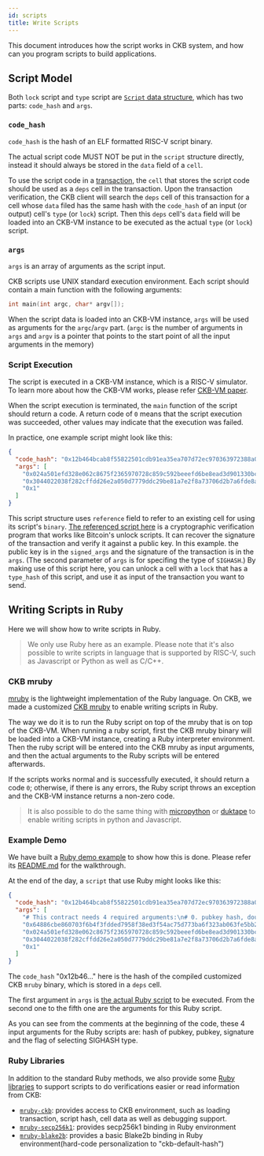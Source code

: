 ```yaml
---
id: scripts
title: Write Scripts
---
```


This document introduces how the script works in CKB system, and how can you program scripts to build applications.


## Script Model

Both `lock` script and `type` script are [`Script`  data structure](https://github.com/nervosnetwork/rfcs/blob/master/rfcs/0019-data-structures/0019-data-structures.md#Script), which has two parts: `code_hash` and `args`.

### `code_hash`

`code_hash` is the hash of an ELF formatted RISC-V script binary.

The actual script code MUST NOT be put in the `script` structure directly, instead it should always be stored in the `data` field of a `cell`.

To use the script code in a [transaction](https://github.com/nervosnetwork/rfcs/blob/master/rfcs/0019-data-structures/0019-data-structures.md#transaction), the `cell` that stores the script code should be used as a `deps` cell in the transaction. Upon the transaction verification, the CKB client will search the `deps` cell of this transaction for a cell whose `data` filed has the same hash with the `code_hash` of an input (or output) cell's `type` (or `lock`) script. Then this `deps` cell's `data` field will be loaded into an  CKB-VM instance to be executed as the actual `type` (or `lock`) script.

### `args`

`args` is an array of arguments as the script input.

CKB scripts use UNIX standard execution environment. Each script should contain a main function with the following arguments:

```c
int main(int argc, char* argv[]);
```

When the script data is loaded into an CKB-VM instance, `args` will be used as arguments for the `argc`/`argv` part. (`argc` is the number of arguments in `args` and `argv` is a pointer that points to the start point of all the input arguments in the memory)

### Script Execution

The script is executed in a CKB-VM instance, which is a RISC-V simulator. To learn more about how the CKB-VM works, please refer [CKB-VM paper](https://github.com/nervosnetwork/rfcs/tree/master/rfcs/0003-ckb-vm).

When the script execution is terminated, the `main` function of the script should return a code. A return code of `0` means that the script execution was succeeded, other values may indicate that the execution was failed.

In practice, one example script might look like this:

```json
{
  "code_hash": "0x12b464bcab8f55822501cdb91ea35ea707d72ec970363972388a0c49b94d377c",
  "args": [
    "0x024a501efd328e062c8675f2365970728c859c592beeefd6be8ead3d901330bc01",
    "0x3044022038f282cffdd26e2a050d7779ddc29be81a7e2f8a73706d2b7a6fde8a78e950ee0220538657b4c01be3e77827a82e92d33a923e864c55b88fd18cd5e5b25597432e9b",
    "0x1"
  ]
}
```

This script structure uses `reference` field to refer to an existing cell for using its script's `binary`. [The referenced script here](https://github.com/nervosnetwork/ckb-ruby-scripts/blob/281936ed0d5fa0a9b0c259e08efc1740e8b66992/bitcoin_unlock.rb#L1-L10) is a cryptographic verification program that works like Bitcoin's unlock scripts. It can recover the signature of the transaction and verify it against a public key. In this example. the public key is in the `signed_args` and the signature of the transaction is in the `args`. (The second parameter of `args` is for specifing the type of `SIGHASH`.) By making use of this script here, you can unlock a cell with a `lock` that has a `type_hash` of this script, and use it as input of the transaction you want to send.



## Writing Scripts in Ruby

Here we will show how to write scripts in Ruby.

> We only use Ruby here as an example. Please note that it's also possible to write scripts in language that is supported by RISC-V, such as Javascript or Python as well as C/C++.

### CKB mruby
[mruby](https://github.com/mruby/mruby) is the lightweight implementation of the Ruby language. On CKB, we made a customized [CKB mruby](https://github.com/nervosnetwork/mruby-contracts) to enable writing scripts in Ruby.

The way we do it is to run the Ruby script on top of the mruby that is on top of the CKB-VM. When running a ruby script, first the CKB mruby binary will be loaded into a CKB-VM instance, creating a Ruby interpreter environment. Then the ruby script will be entered into the CKB mruby as input arguments, and then the actual arguments to the Ruby scripts will be entered afterwards.

If the scripts works normal and is successfully executed, it should return a code `0`; otherwise, if there is any errors, the Ruby script throws an exception and the CKB-VM instance returns a non-zero code.


> It is also possible to do the same thing with [micropython](https://micropython.org/) or [duktape](https://duktape.org/) to enable writing scripts in python and Javascript.

### Example Demo
We have built a [Ruby demo example](https://github.com/nervosnetwork/ckb-demo-ruby) to show how this is done. Please refer its [README.md](https://github.com/nervosnetwork/ckb-demo-ruby/blob/develop/README.md) for the walkthrough.

At the end of the day, a `script` that use Ruby might looks like this:

```json
{
  "code_hash": "0x12b464bcab8f55822501cdb91ea35ea707d72ec970363972388a0c49b94d377c",
  "args": [
    "# This contract needs 4 required arguments:\n# 0. pubkey hash, double blake2b hash of pubkey, used to shield the real\n# pubkey in lock script.\n# 1. pubkey, real pubkey used to identify token owner\n# 2. signature, signature used to present ownership\n# 3. type, SIGHASH type\n# One optional argument is supported here:\n# 4. output(s), this is only used for SIGHASH_SINGLE and SIGHASH_MULTIPLE types,\n# for SIGHASH_SINGLE, it stores an integer denoting the index of output to be\n# signed; for SIGHASH_MULTIPLE, it stores a string of `,` separated array denoting\n# outputs to sign\nif ARGV.length != 3 && ARGV.length != 4\n  raise \"Wrong number of arguments!\"\nend\n\nSIGHASH_ALL = 0x1\nSIGHASH_NONE = 0x2\nSIGHASH_SINGLE = 0x3\nSIGHASH_MULTIPLE = 0x4\nSIGHASH_ANYONECANPAY = 0x80\n\ndef hex_to_bin(s)\n  if s.start_with?(\"0x\")\n    s = s[2..-1]\n  end\n  [s].pack(\"H*\")\nend\n\n\ntx = CKB.load_tx\nblake2b = Blake2b.new\n\nblake2b.update(ARGV[2])\nsighash_type = ARGV[2].to_i\n\nif sighash_type & SIGHASH_ANYONECANPAY != 0\n  # Only hash current input\n  out_point = CKB.load_input_out_point(0, CKB::Source::CURRENT)\n  blake2b.update(out_point[\"hash\"])\n  blake2b.update(out_point[\"index\"].to_s)\n  blake2b.update(CKB::CellField.new(CKB::Source::CURRENT, 0, CKB::CellField::LOCK_HASH).readall)\nelse\n  # Hash all inputs\n  tx[\"inputs\"].each_with_index do |input, i|\n    blake2b.update(input[\"hash\"])\n    blake2b.update(input[\"index\"].to_s)\n    blake2b.update(CKB.load_script_hash(i, CKB::Source::INPUT, CKB::Category::LOCK))\n  end\nend\n\ncase sighash_type & (~SIGHASH_ANYONECANPAY)\nwhen SIGHASH_ALL\n  tx[\"outputs\"].each_with_index do |output, i|\n    blake2b.update(output[\"capacity\"].to_s)\n    blake2b.update(output[\"lock\"])\n    if hash = CKB.load_script_hash(i, CKB::Source::OUTPUT, CKB::Category::TYPE)\n      blake2b.update(hash)\n    end\n  end\nwhen SIGHASH_SINGLE\n  raise \"Not enough arguments\" unless ARGV[3]\n  output_index = ARGV[3].to_i\n  output = tx[\"outputs\"][output_index]\n  blake2b.update(output[\"capacity\"].to_s)\n  blake2b.update(output[\"lock\"])\n  if hash = CKB.load_script_hash(output_index, CKB::Source::OUTPUT, CKB::Category::TYPE)\n    blake2b.update(hash)\n  end\nwhen SIGHASH_MULTIPLE\n  raise \"Not enough arguments\" unless ARGV[3]\n  ARGV[3].split(\",\").each do |output_index|\n    output_index = output_index.to_i\n    output = tx[\"outputs\"][output_index]\n    blake2b.update(output[\"capacity\"].to_s)\n    blake2b.update(output[\"lock\"])\n    if hash = CKB.load_script_hash(output_index, CKB::Source::OUTPUT, CKB::Category::TYPE)\n      blake2b.update(hash)\n    end\n  end\nend\nhash = blake2b.final\n\npubkey = ARGV[0]\nsignature = ARGV[1]\n\nunless Secp256k1.verify(hex_to_bin(pubkey), hex_to_bin(signature), hash)\n  raise \"Signature verification error!\"\nend\n",
    "0x64886cbe860703f6b4f3fdded7958f38ed3f54ac75d773ba6f323ab063fe5bb2",
    "0x024a501efd328e062c8675f2365970728c859c592beeefd6be8ead3d901330bc01",
    "0x3044022038f282cffdd26e2a050d7779ddc29be81a7e2f8a73706d2b7a6fde8a78e950ee0220538657b4c01be3e77827a82e92d33a923e864c55b88fd18cd5e5b25597432e9b",
    "0x1"
  ]
}
```

The `code_hash`  "0x12b46..." here is the hash of the compiled customized CKB `mruby` binary, which is stored in a `deps` cell. 

The first argument in `args` is [the actual Ruby script](https://github.com/nervosnetwork/ckb-ruby-scripts/blob/master/secp256k1_blake2b_lock.rb) to be executed. From the second one to the fifth one are the arguments for this Ruby script.

As you can see from the comments at the beginning of the code, these 4 input arguments for the Ruby scripts are: hash of pubkey, pubkey, signature and the flag of selecting SIGHASH type.


### Ruby Libraries

In addition to the standard Ruby methods, we also provide some [Ruby libraries](https://github.com/nervosnetwork/mruby-contracts) to support scripts to do verifications easier or read information from CKB:

* [`mruby-ckb`](https://github.com/nervosnetwork/mruby-contracts/tree/master/mruby-ckb): provides access to CKB environment, such as loading transaction, script hash, cell data as well as debugging support.
* [`mruby-secp256k1`](https://github.com/nervosnetwork/mruby-contracts/tree/master/mruby-secp256k1): provides secp256k1 binding in Ruby environment
* [`mruby-blake2b`](https://github.com/nervosnetwork/mruby-contracts/tree/master/mruby-blake2b): provides a basic Blake2b binding in Ruby environment(hard-code personalization to "ckb-default-hash")

